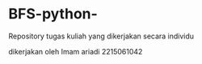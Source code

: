 # BFS-python-
Repository tugas kuliah yang dikerjakan secara individu

dikerjakan oleh Imam ariadi 2215061042